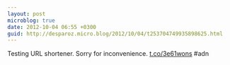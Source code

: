 ```yaml
---
layout: post
microblog: true
date: 2012-10-04 06:55 +0300
guid: http://desparoz.micro.blog/2012/10/04/t253704749935898625.html
---
```

Testing URL shortener. Sorry for inconvenience. [t.co/3e61wons](http://t.co/3e61wons) #adn
